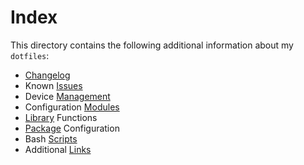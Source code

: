 # Index
This directory contains the following additional information about my `dotfiles`:
+ [Changelog](./CHANGELOG.md)
+ Known [Issues](./LIMITATIONS.md)
+ Device [Management](./MANAGEMENT.md)
+ Configuration [Modules](./MODULES.md)
+ [Library](./LIBRARY.md) Functions
+ [Package](./PACKAGES.md) Configuration
+ Bash [Scripts](./SCRIPTS.md)
+ Additional [Links](./LINKS.md)
